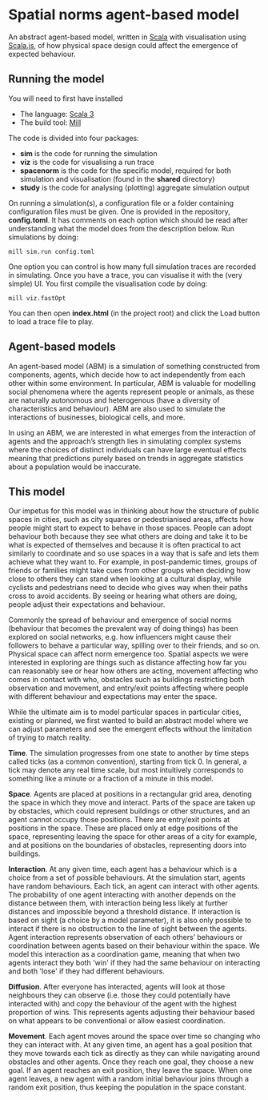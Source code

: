 # Spatial norms agent-based model

An abstract agent-based model, written in [Scala](https://www.scala-lang.org/) with visualisation using [Scala.js](https://www.scala-js.org/), of how physical space design could
affect the emergence of expected behaviour.

## Running the model

You will need to first have installed
- The language: [Scala 3](https://www.scala-lang.org/download/)
- The build tool: [Mill](https://com-lihaoyi.github.io/mill/mill/Intro_to_Mill.html)

The code is divided into four packages:
- **sim** is the code for running the simulation
- **viz** is the code for visualising a run trace
- **spacenorm** is the code for the specific model, required for both simulation and visualisation (found in the **shared** directory)
- **study** is the code for analysing (plotting) aggregate simulation output

On running a simulation(s), a configuration file or a folder containing configuration files must be given.
One is provided in the repository, **config.toml**.
It has comments on each option which should be read after understanding what the model does from the description below.
Run simulations by doing:

`mill sim.run config.toml`

One option you can control is how many full simulation traces are recorded in simulating. Once you have a trace, you can visualise it
with the (very simple) UI. You first compile the visualisation code by doing:

`mill viz.fastOpt`

You can then open **index.html** (in the project root) and click the Load button to load a trace file to play.

## Agent-based models

An agent-based model (ABM) is a simulation of something constructed from components, agents, which decide how to act 
independently from each other within some environment. In particular, ABM is valuable for modelling social phenomena 
where the agents represent people or animals, as these are naturally autonomous and heterogenous (have a diversity of 
characteristics and behaviour). ABM are also used to simulate the interactions of businesses, biological cells, and more.

In using an ABM, we are interested in what emerges from the interaction of agents and the approach’s strength lies in
simulating complex systems where the choices of distinct individuals can have large eventual effects meaning that
predictions purely based on trends in aggregate statistics about a population would be inaccurate.

## This model

Our impetus for this model was in thinking about how the structure of public spaces in cities, such as city squares or
pedestrianised areas, affects how people might start to expect to behave in those spaces. People can adopt behaviour both
because they see what others are doing and take it to be what is expected of themselves and because it is often practical
to act similarly to coordinate and so use spaces in a way that is safe and lets them achieve what they want to. For example,
in post-pandemic times, groups of friends or families might take cues from other groups when deciding how close to others they
can stand when looking at a cultural display, while cyclists and pedestrians need to decide who gives way when their paths
cross to avoid accidents. By seeing or hearing what others are doing, people adjust their expectations and behaviour.

Commonly the spread of behaviour and emergence of social norms (behaviour that becomes the prevalent way of doing things) has
been explored on social networks, e.g. how influencers might cause their followers to behave a particular way, spilling over
to their friends, and so on. Physical space can affect norm emergence too. Spatial aspects we were interested in exploring are
things such as distance affecting how far you can reasonably see or hear how others are acting, movement affecting who comes in
contact with who, obstacles such as buildings restricting both observation and movement, and entry/exit points affecting where
people with different behaviour and expectations may enter the space.

While the ultimate aim is to model particular spaces in particular cities, existing or planned, we first wanted to build an 
abstract model where we can adjust parameters and see the emergent effects without the limitation of trying to match reality.

**Time**.
The simulation progresses from one state to another by time steps called ticks (as a common convention), starting from tick 0.
In general, a tick may denote any real time scale, but most intuitively corresponds to something like a minute or a fraction of a
minute in this model.

**Space**.
Agents are placed at positions in a rectangular grid area, denoting the space in which they move and interact. Parts of the
space are taken up by obstacles, which could represent buildings or other structures, and an agent cannot occupy those positions.
There are entry/exit points at positions in the space. These are placed only at edge positions of the space, representing leaving
the space for other areas of a city for example, and at positions on the boundaries of obstacles, representing doors into buildings.

**Interaction**.
At any given time, each agent has a behaviour which is a choice from a set of possible behaviours. At the simulation
start, agents have random behaviours. Each tick, an agent can interact with other agents. The probability of one agent interacting
with another depends on the distance between them, with interaction being less likely at further distances and impossible beyond a
threshold distance. If interaction is based on sight (a choice by a model parameter), it is also only possible to interact if there
is no obstruction to the line of sight between the agents. Agent interaction represents observation of each others’ behaviours or
coordination between agents based on their behaviour within the space. We model this interaction as a coordination game, meaning
that when two agents interact they both 'win' if they had the same behaviour on interacting and both 'lose' if they had different behaviours.

**Diffusion**.
After everyone has interacted, agents will look at those neighbours they can observe (i.e. those they could potentially
have interacted with) and copy the behaviour of the agent with the highest proportion of wins. This represents agents adjusting their
behaviour based on what appears to be conventional or allow easiest coordination.

**Movement**.
Each agent moves around the space over time so changing who they can interact with. At any given time, an agent has a goal
position that they move towards each tick as directly as they can while navigating around obstacles and other agents. Once they reach
one goal, they choose a new goal. If an agent reaches an exit position, they leave the space. When one agent leaves, a new agent with
a random initial behaviour joins through a random exit position, thus keeping the population in the space constant.


